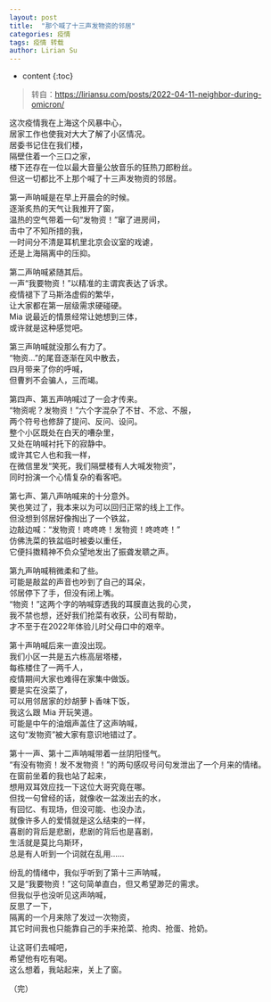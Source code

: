 ```yaml
---
layout: post
title:  "那个喊了十三声发物资的邻居"
categories: 疫情
tags: 疫情 转载
author: Lirian Su
---
```


* content
{:toc}

> 转自：<https://liriansu.com/posts/2022-04-11-neighbor-during-omicron/>

这次疫情我在上海这个风暴中心，  
居家工作也使我对大大了解了小区情况。  
居委书记住在我们楼，  
隔壁住着一个三口之家，  
楼下还存在一位以最大音量公放音乐的狂热刀郎粉丝。  
但这一切都比不上那个喊了十三声发物资的邻居。

第一声呐喊是在早上开晨会的时候。  
逐渐炙热的天气让我推开了窗，  
温热的空气带着一句“发物资！”窜了进房间，  
击中了不知所措的我，  
一时间分不清是耳机里北京会议室的戏谑，  
还是上海隔离中的压抑。

第二声呐喊紧随其后。  
一声“我要物资！”以精准的主谓宾表达了诉求。  
疫情褪下了马斯洛虚假的繁华，  
让大家都在第一层级需求硬碰硬。  
Mia 说最近的情景经常让她想到三体，  
或许就是这种感觉吧。

第三声呐喊就没那么有力了。  
“物资…”的尾音逐渐在风中散去，  
四月带来了你的呼喊，  
但曹刿不会骗人，三而竭。

第四声、第五声呐喊过了一会才传来。  
“物资呢？发物资！”六个字混杂了不甘、不忿、不服，  
两个符号也修辞了提问、反问、设问。  
整个小区既处在白天的嘈杂里，  
又处在呐喊衬托下的寂静中。  
或许其它人也和我一样，  
在微信里发“笑死，我们隔壁楼有人大喊发物资”，  
同时扮演一个心情复杂的看客吧。

第七声、第八声呐喊来的十分意外。  
笑也笑过了，我本来以为可以回归正常的线上工作。  
但没想到邻居好像掏出了一个铁盆，  
边敲边喊：“发物资！咚咚咚！发物资！咚咚咚！”  
仿佛洗菜的铁盆临时被委以重任，  
它便抖擞精神不负众望地发出了振聋发聩之声。

第九声呐喊稍微柔和了些。  
可能是敲盆的声音也吵到了自己的耳朵，  
邻居停下了手，但没有闭上嘴。  
“物资！”这两个字的呐喊穿透我的耳膜直达我的心灵，  
我不禁也想，还好我们抢菜有收获，公司有帮助，  
才不至于在2022年体验儿时父母口中的艰辛。

第十声呐喊后来一直没出现。  
我们小区一共是五六栋高层塔楼，  
每栋楼住了一两千人，  
疫情期间大家也难得在家集中做饭。  
要是实在没菜了，  
可以用邻居家的炒胡萝卜香味下饭，  
我这么跟 Mia 开玩笑道。  
可能是中午的油烟声盖住了这声呐喊，  
这句“发物资”被大家有意识地错过了。

第十一声、第十二声呐喊带着一丝阴阳怪气。  
“有没有物资！发不发物资！”的两句感叹号问句发泄出了一个月来的情绪。  
在窗前坐着的我也站了起来，  
想用双耳效应找一下这位大哥究竟在哪。  
但找一句曾经的话，就像收一盆泼出去的水，  
有回忆、有现场，但没可能、也没办法，  
就像许多人的爱情就是这么结束的一样，  
喜剧的背后是悲剧，悲剧的背后也是喜剧，  
生活就是莫比乌斯环，  
总是有人听到一个词就在乱用……

纷乱的情绪中，我似乎听到了第十三声呐喊，  
又是“我要物资！”这句简单直白，但又希望渺茫的需求。  
但我似乎也没听见这声呐喊，  
反思了一下，  
隔离的一个月来除了发过一次物资，  
其它时间我也只能靠自己的手来抢菜、抢肉、抢蛋、抢奶。

让这哥们去喊吧，  
希望他有吃有喝。  
这么想着，我站起来，关上了窗。

（完）  

